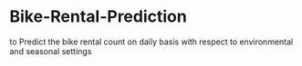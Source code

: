 # Bike-Rental-Prediction
 to Predict the bike rental count on daily basis with respect to environmental and seasonal settings

